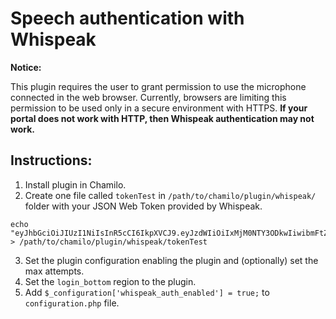 Speech authentication with Whispeak
===================================

**Notice:**

This plugin requires the user to grant permission to use the microphone connected in the web browser. Currently,
browsers are limiting this permission to be used only in a secure environment with HTTPS. 
**If your portal does not work with HTTP, then Whispeak authentication may not work.**

Instructions:
-------------

1. Install plugin in Chamilo.
2. Create one file called `tokenTest` in `/path/to/chamilo/plugin/whispeak/`
folder with your JSON Web Token provided by Whispeak.
```shell
echo "eyJhbGciOiJIUzI1NiIsInR5cCI6IkpXVCJ9.eyJzdWIiOiIxMjM0NTY3ODkwIiwibmFtZSI6IkpvaG4gRG9lIiwiaWF0IjoxNTE2MjM5MDIyfQ.SflKxwRJSMeKKF2QT4fwpMeJf36POk6yJV_adQssw5c" > /path/to/chamilo/plugin/whispeak/tokenTest
``` 
3. Set the plugin configuration enabling the plugin and (optionally) set the max attempts. 
4. Set the `login_bottom` region to the plugin. 
5. Add `$_configuration['whispeak_auth_enabled'] = true;` to `configuration.php` file.
